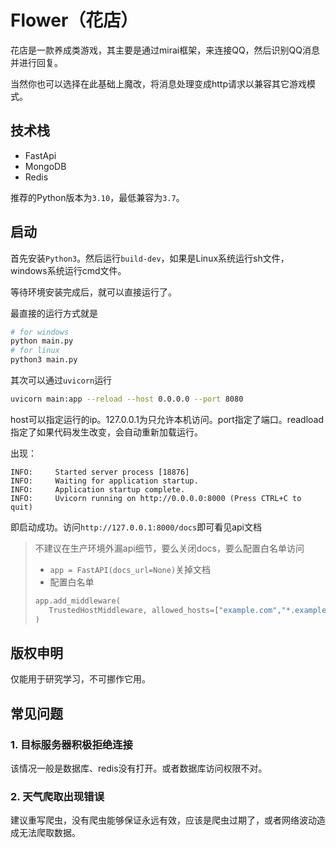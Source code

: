 # Flower（花店）

花店是一款养成类游戏，其主要是通过mirai框架，来连接QQ，然后识别QQ消息并进行回复。

当然你也可以选择在此基础上魔改，将消息处理变成http请求以兼容其它游戏模式。

## 技术栈

- FastApi
- MongoDB
- Redis

推荐的Python版本为`3.10`，最低兼容为`3.7`。

## 启动

首先安装`Python3`。然后运行`build-dev`，如果是Linux系统运行sh文件，windows系统运行cmd文件。

等待环境安装完成后，就可以直接运行了。

最直接的运行方式就是

```bash
# for windows
python main.py
# for linux
python3 main.py
```

其次可以通过`uvicorn`运行

```bash
uvicorn main:app --reload --host 0.0.0.0 --port 8080
```

host可以指定运行的ip。127.0.0.1为只允许本机访问。port指定了端口。readload指定了如果代码发生改变，会自动重新加载运行。

出现：

```
INFO:     Started server process [18876]
INFO:     Waiting for application startup.
INFO:     Application startup complete.
INFO:     Uvicorn running on http://0.0.0.0:8000 (Press CTRL+C to quit)
```

即启动成功。访问`http://127.0.0.1:8000/docs`即可看见api文档

> 不建议在生产环境外漏api细节，要么关闭docs，要么配置白名单访问
> - `app = FastAPI(docs_url=None)`关掉文档
> - 配置白名单
> ```python
> app.add_middleware(
>    TrustedHostMiddleware, allowed_hosts=["example.com","*.example.com"] 
> )
> ```

## 版权申明

仅能用于研究学习，不可挪作它用。

## 常见问题

### 1. 目标服务器积极拒绝连接

该情况一般是数据库、redis没有打开。或者数据库访问权限不对。

### 2. 天气爬取出现错误

建议重写爬虫，没有爬虫能够保证永远有效，应该是爬虫过期了，或者网络波动造成无法爬取数据。
